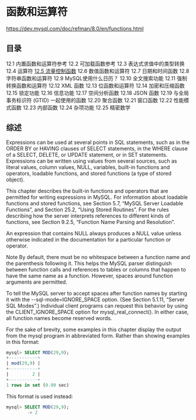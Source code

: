 # 函数和运算符

<https://dev.mysql.com/doc/refman/8.0/en/functions.html>

## 目录

12.1 内置函数和运算符参考
12.2 可加载函数参考
12.3 表达式求值中的类型转换
12.4 运算符
[12.5 流量控制函数](流控制函数.md)
12.6 数值函数和运算符
12.7 日期和时间函数
12.8 字符串函数和运算符
12.9 MySQL使用什么日历？
12.10 全文搜索功能
12.11 强制转换函数和运算符
12.12 XML 函数
12.13 位函数和运算符
12.14 加密和压缩函数
12.15 锁定功能
12.16 信息功能
12.17 空间分析函数
12.18 JSON 函数
12.19 与全局事务标识符 (GTID) 一起使用的函数
12.20 聚合函数
12.21 窗口函数
12.22 性能模式函数
12.23 内部函数
12.24 杂项功能
12.25 精密数学

## 综述

Expressions can be used at several points in SQL statements, such as in the ORDER BY or HAVING clauses of SELECT statements, in the WHERE clause of a SELECT, DELETE, or UPDATE statement, or in SET statements. Expressions can be written using values from several sources, such as literal values, column values, NULL, variables, built-in functions and operators, loadable functions, and stored functions (a type of stored object).

This chapter describes the built-in functions and operators that are permitted for writing expressions in MySQL. For information about loadable functions and stored functions, see Section 5.7, “MySQL Server Loadable Functions”, and Section 25.2, “Using Stored Routines”. For the rules describing how the server interprets references to different kinds of functions, see Section 9.2.5, “Function Name Parsing and Resolution”.

An expression that contains NULL always produces a NULL value unless otherwise indicated in the documentation for a particular function or operator.

Note
By default, there must be no whitespace between a function name and the parenthesis following it. This helps the MySQL parser distinguish between function calls and references to tables or columns that happen to have the same name as a function. However, spaces around function arguments are permitted.

To tell the MySQL server to accept spaces after function names by starting it with the --sql-mode=IGNORE_SPACE option. (See Section 5.1.11, “Server SQL Modes”.) Individual client programs can request this behavior by using the CLIENT_IGNORE_SPACE option for mysql_real_connect(). In either case, all function names become reserved words.

For the sake of brevity, some examples in this chapter display the output from the mysql program in abbreviated form. Rather than showing examples in this format:

```sql
mysql> SELECT MOD(29,9);
+-----------+
| mod(29,9) |
+-----------+
|         2 |
+-----------+
1 rows in set (0.00 sec)
```

This format is used instead:

```sql
mysql> SELECT MOD(29,9);
        -> 2
```
